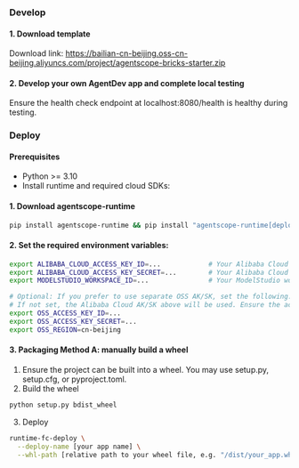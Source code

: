 ### Develop
#### 1. Download template
Download link: https://bailian-cn-beijing.oss-cn-beijing.aliyuncs.com/project/agentscope-bricks-starter.zip

#### 2. Develop your own AgentDev app and complete local testing
Ensure the health check endpoint at localhost:8080/health is healthy during testing.

### Deploy
#### Prerequisites
- Python >= 3.10
- Install runtime and required cloud SDKs:
#### 1. Download agentscope-runtime
```bash
pip install agentscope-runtime && pip install "agentscope-runtime[deployment]"
```
#### 2. Set the required environment variables:
```bash
export ALIBABA_CLOUD_ACCESS_KEY_ID=...            # Your Alibaba Cloud AccessKey (required)
export ALIBABA_CLOUD_ACCESS_KEY_SECRET=...        # Your Alibaba Cloud AccessKey Secret (required)
export MODELSTUDIO_WORKSPACE_ID=...               # Your ModelStudio workspace id

# Optional: If you prefer to use separate OSS AK/SK, set the following.
# If not set, the Alibaba Cloud AK/SK above will be used. Ensure the account has OSS read/write permissions.
export OSS_ACCESS_KEY_ID=...
export OSS_ACCESS_KEY_SECRET=...
export OSS_REGION=cn-beijing
```
#### 3. Packaging Method A: manually build a wheel
1. Ensure the project can be built into a wheel. You may use setup.py, setup.cfg, or pyproject.toml.
2. Build the wheel
```bash
python setup.py bdist_wheel
```
3. Deploy
```bash
runtime-fc-deploy \
  --deploy-name [your app name] \
  --whl-path [relative path to your wheel file, e.g. "/dist/your_app.whl"]
```
